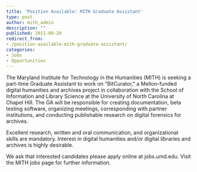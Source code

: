 ```yaml
---
title: 'Position Available: MITH Graduate Assistant'
type: post
author: mith_admin
description: ""
published: 2011-09-20
redirect_from: 
- /position-available-mith-graduate-assistant/
categories:
- Jobs
- Opportunities
---
```

The Maryland Institute for Technology in the Humanities (MITH) is seeking a part-time Graduate Assistant to work on "BitCurator," a Mellon-funded digital humanities and archives project in collaboration with the School of Information and Library Science at the University of North Carolina at Chapel Hill. The GA will be responsible for creating documentation, beta testing software, organizing meetings, corresponding with partner institutions, and conducting publishable research on digital forensics for archives.

Excellent research, written and oral communication, and organizational skills are mandatory. Interest in digital humanities and/or digital libraries and archives is highly desirable.

We ask that interested candidates please apply online at jobs.umd.edu. Visit the MITH jobs page for further information.
